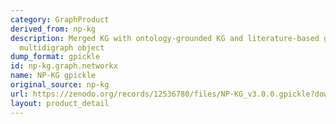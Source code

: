 ```yaml
---
category: GraphProduct
derived_from: np-kg
description: Merged KG with ontology-grounded KG and literature-based graph as NetworkX
  multidigraph object
dump_format: gpickle
id: np-kg.graph.networkx
name: NP-KG gpickle
original_source: np-kg
url: https://zenodo.org/records/12536780/files/NP-KG_v3.0.0.gpickle?download=1
layout: product_detail
---
```

